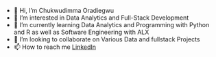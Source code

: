 - 👋 Hi, I’m Chukwudimma Oradiegwu
- 👀 I’m interested in Data Analytics and Full-Stack Development
- 🌱 I’m currently learning Data Analytics and Programming with Python and R as well as Software Engineering with ALX
- 💞️ I’m looking to collaborate on Various Data and fullstack Projects
- 📫 How to reach me [LinkedIn](https://www.linkedin.com/in/chukwudimma-oradiegwu/)

<!---
ChuksChris27/ChuksChris27 is a ✨ special ✨ repository because its `README.md` (this file) appears on your GitHub profile.
You can click the Preview link to take a look at your changes.
--->
